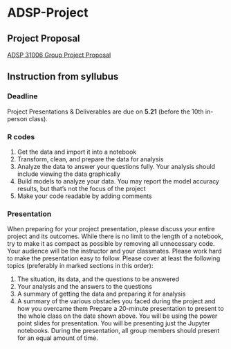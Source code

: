 # ADSP-Project
## Project Proposal
[ADSP 31006 Group Project Proposal](https://docs.google.com/document/d/1OPiUbzzrFBfYlpbdyvS2IfwnubZSoHK_8ym2UBYN8LU/edit)
## Instruction from syllubus
### Deadline
Project Presentations & Deliverables are due on **5.21** (before the 10th in-person class).
### R codes
1. Get the data and import it into a notebook
2. Transform, clean, and prepare the data for analysis
3. Analyze the data to answer your questions fully. Your analysis should include viewing the data graphically
4. Build models to analyze your data. You may report the model accuracy results, but that’s not the focus of the project
5. Make your code readable by adding comments
### Presentation
When preparing for your project presentation, please discuss your entire project and its outcomes. While there is no limit to the length of a notebook, try to make it as compact as possible by removing all unnecessary code. Your audience will be the instructor and your classmates. Please work hard to make the presentation easy to follow. Please cover at least the following topics (preferably in marked sections in this order):
1. The situation, its data, and the questions to be answered
2. Your analysis and the answers to the questions
3. A summary of getting the data and preparing it for analysis
4. A summary of the various obstacles you faced during the project and how you overcame them
Prepare a 20-minute presentation to present to the whole class on the date shown above. You will be using the power point slides for presentation. You will be presenting just the Jupyter notebooks. During the presentation, all group members should present for an equal amount of time.
